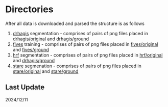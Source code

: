 # Directories

After all data is downloaded and parsed the structure is as follows

1. [drhagis](drhagis) segmentation - comprises of pairs of png files placed in [drhagis/original](drhagis/original) and [drhagis/ground](drhagis/ground) 
2. [fives](fives) training - comprises of pairs of png files placed in [fives/original](fives/original) and [fives/ground](fives/ground) 
3. [hrf](hrf) segmentation - comprises of pairs of png files placed in [hrf/original](hrf/original) and [drhagis/ground](hrf/ground) 
4. [stare](stare) segmenation - comprises of pairs of png files placed in [stare/original](stare/original) and [stare/ground](stare/ground) 

## Last Update
2024/12/11
